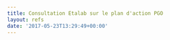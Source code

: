 ```yaml
---
title: Consultation Etalab sur le plan d'action PGO
layout: refs
date: '2017-05-23T13:29:49+00:00'
---
```

